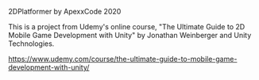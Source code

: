 2DPlatformer
by ApexxCode 2020

This is a project from Udemy's online course, "The Ultimate Guide to 2D Mobile Game Development with Unity"
by Jonathan Weinberger and Unity Technologies.

https://www.udemy.com/course/the-ultimate-guide-to-mobile-game-development-with-unity/